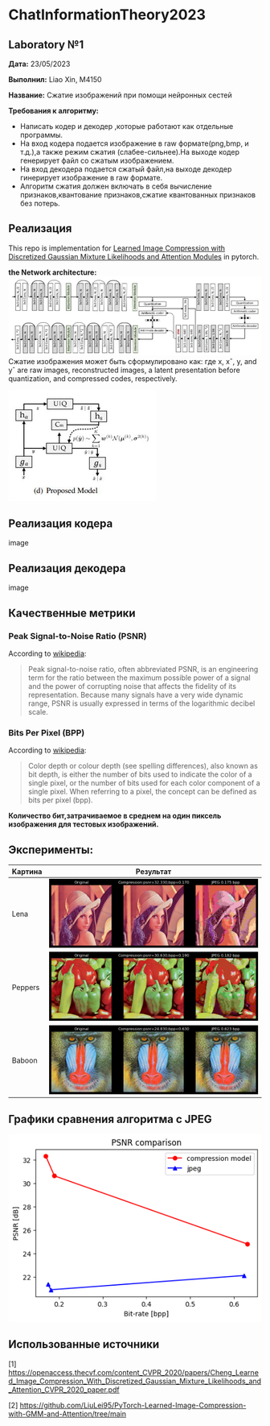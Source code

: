 # ChatInformationTheory2023
## Laboratory №1
**Дата:** 23/05/2023

**Выполнил:** Liao Xin, M4150 

**Название:** Сжатие изображений при помощи нейронных сестей



**Требования к алгоритму:**
- Написать кодер и декодер ,которые работают как отдельные программы.
- На вход кодера подается изображение в raw формате(png,bmp, и т.д.),а также режим сжатия (слабее-сильнее).На выходе кодер генерирует файл со сжатым изображением.
- На вход декодера подается сжатый файл,на выходе декодер гинерирует изображение в raw формате.
- Алгоритм сжатия должен включать в себя вычисление признаков,квантование признаков,сжатие квантованных признаков без потерь.


## Реализация
This repo is implementation for [Learned Image Compression with Discretized Gaussian Mixture Likelihoods and Attention Modules](https://github.com/LiuLei95/PyTorch-Learned-Image-Compression-with-GMM-and-Attention/tree/main) in pytorch.

**the Network architecture:**
![architecture](https://github.com/liaoxin-a/ChatInformationTheory2023/blob/main/image/architecture.JPG)
Cжатие изображения может быть сформулировано как:
где x, xˆ, y, and yˆ are raw images, reconstructed images,
a latent presentation before quantization, and compressed
codes, respectively.


![Gaussian Mixture Likelihoods model](https://github.com/liaoxin-a/ChatInformationTheory2023/blob/main/image/model.JPG)


## Реализация кодера
image

## Реализация декодера
image

## Качественные метрики
### Peak Signal-to-Noise Ratio (PSNR)

According to [wikipedia](https://en.wikipedia.org/wiki/Peak_signal-to-noise_ratio):
>Peak signal-to-noise ratio, often abbreviated PSNR, is an engineering term for the ratio between the maximum possible power of a signal and the power of corrupting noise that affects the fidelity of its representation. Because many signals have a very wide dynamic range, PSNR is usually expressed in terms of the logarithmic decibel scale.

### Bits Per Pixel (BPP)

According to [wikipedia](https://en.wikipedia.org/wiki/Color_depth):
>Color depth or colour depth (see spelling differences), also known as bit depth, is either the number of bits used to indicate the color of a single pixel, or the number of bits used for each color component of a single pixel. When referring to a pixel, the concept can be defined as bits per pixel (bpp).

**Количество бит,затрачиваемое в среднем на один пиксель изображения для тестовых изображений.**

## Эксперименты: 
| Kартина | Результат |
| ------- |------|
| Lena | ![final_lena](https://github.com/liaoxin-a/ChatInformationTheory2023/blob/main/image/final_lena.png) |	
| Peppers | ![final_peppers](https://github.com/liaoxin-a/ChatInformationTheory2023/blob/main/image/final_peppers.png) | 
| Baboon | ![final_baboon](https://github.com/liaoxin-a/ChatInformationTheory2023/blob/main/image/final_baboon.png) |

## Графики сравнения алгоритма с JPEG
![result](https://github.com/liaoxin-a/ChatInformationTheory2023/blob/main/image/result.png)

## Использованные источники
[1] https://openaccess.thecvf.com/content_CVPR_2020/papers/Cheng_Learned_Image_Compression_With_Discretized_Gaussian_Mixture_Likelihoods_and_Attention_CVPR_2020_paper.pdf

[2] https://github.com/LiuLei95/PyTorch-Learned-Image-Compression-with-GMM-and-Attention/tree/main

